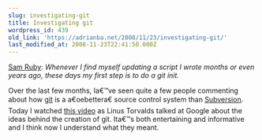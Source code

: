 ```yaml
---
slug: investigating-git
title: Investigating git
wordpress_id: 439
old_link: 'https://adrianba.net/2008/11/23/investigating-git/'
last_modified_at: 2008-11-23T22:41:50.000Z
---
```


[Sam Ruby](http://intertwingly.net/blog/2008/10/22/Post-Update-Restart): _Whenever I find myself updating a script I wrote months or even years ago, these days my first step is to do a git init._

 

Over the last few months, Ia€™ve seen quite a few people commenting about how [git](http://git.or.cz/) is a a€oebettera€ source control system than [Subversion](http://subversion.tigris.org/). Today I watched [this video](http://www.youtube.com/watch?v=4XpnKHJAok8) as Linus Torvalds talked at Google about the ideas behind the creation of git. Ita€™s both entertaining and informative and I think now I understand what they meant.

 

 
